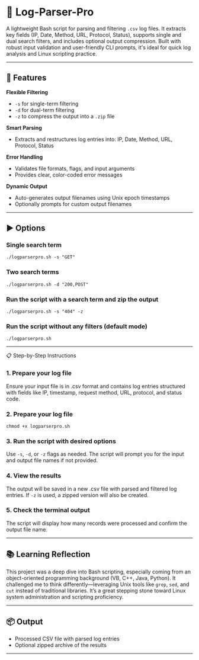 
# 🧾 Log-Parser-Pro

A lightweight Bash script for parsing and filtering `.csv` log files. It extracts key fields (IP, Date, Method, URL, Protocol, Status), supports single and dual search filters, and includes optional output compression. Built with robust input validation and user-friendly CLI prompts, it's ideal for quick log analysis and Linux scripting practice.

---

## 🔧 Features

**Flexible Filtering**  
- `-s` for single-term filtering  
- `-d` for dual-term filtering  
- `-z` to compress the output into a `.zip` file  

**Smart Parsing**  
- Extracts and restructures log entries into: IP, Date, Method, URL, Protocol, Status  

**Error Handling**  
- Validates file formats, flags, and input arguments  
- Provides clear, color-coded error messages  

**Dynamic Output**  
- Auto-generates output filenames using Unix epoch timestamps  
- Optionally prompts for custom output filenames

---

## ▶️ Options

### Single search term

 `./logparserpro.sh -s "GET"`

### Two search terms

 `./logparserpro.sh -d "200,POST"`

### Run the script with a search term and zip the output

 `./logparserpro.sh -s "404" -z`

### Run the script without any filters (default mode)

 `./logparserpro.sh`

---

📋 Step-by-Step Instructions

### 1. Prepare your log file

Ensure your input file is in .csv format and contains log entries structured with fields like IP, timestamp, request method, URL, protocol, and status code.

### 2. Prepare your log file

 `chmod +x logparserpro.sh`

### 3. Run the script with desired options

Use  `-s`,  `-d`, or  `-z` flags as needed. The script will prompt you for the input and output file names if not provided.

### 4. View the results
The output will be saved in a new .csv file with parsed and filtered log entries. If  `-z` is used, a zipped version will also be created.

### 5. Check the terminal output
The script will display how many records were processed and confirm the output file name.

---

## 📚 Learning Reflection

This project was a deep dive into Bash scripting, especially coming from an object-oriented programming background (VB, C++, Java, Python). It challenged me to think differently—leveraging Unix tools like `grep`, `sed`, and `cut` instead of traditional libraries. It’s a great stepping stone toward Linux system administration and scripting proficiency.

---

## 📦 Output

- Processed CSV file with parsed log entries  
- Optional zipped archive of the results

---

